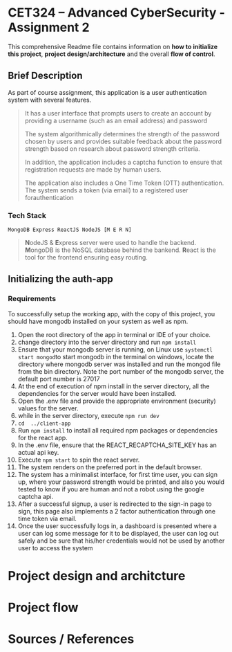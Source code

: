# CET324 – Advanced CyberSecurity - Assignment 2
This comprehensive Readme file contains information on **how to initialize this project**, **project design/architecture** and the overall **flow of control**.

## Brief Description
As part of course assignment, this application is a user authentication system with several features. 

> It has a user interface that prompts users to create an account by providing a username (such as an email address) and password
> 
> The system algorithmically determines the strength of the password chosen by users and provides suitable feedback about the password strength based on research about password strength criteria.
> 
> In addition, the application includes a captcha function to ensure that registration requests are made by human users.
> 
> The application also includes a One Time Token (OTT) authentication. The system sends a token (via email) to a registered user forauthentication

### Tech Stack 
    MongoDB Express ReactJS NodeJS [M E R N]

> **N**odeJS & **E**xpress server were used to handle the backend.
> **M**ongoDB is the NoSQL database behind the bankend.
> **R**eact is the tool for the frontend ensuring easy routing.

## Initializing the auth-app
### Requirements
To successfully setup the working app,  with the copy of this project, you should have mongodb installed on your system as well as npm.

 1. Open the root directory of the app in terminal or IDE of your  choice.
 2. change directory into the server directory and run `npm install`
 3. Ensure that your mongodb server is running, on Linux use `systemctl start mongod`to start mongodb in the terminal
 on windows, locate the directory where mongodb server was installed and run the mongod file from the bin directory. Note the port number of the mongodb server, the default port number is 27017
 4.  At the end of execution of npm install in the server directory, all the dependencies for the server would have been installed.
 5. Open the .env file and provide the appropriate environment (security) values for the server.
 6. while in the server directory, execute `npm run dev` 
 7. `cd  ../client-app`
 8.  Run `npm install` to install all required npm packages or dependencies for the react app.
 9. In the .env file, ensure that the REACT_RECAPTCHA_SITE_KEY has an actual api key.
 10. Execute `npm start` to spin the react server.
 11. The system renders on the preferred port in the default browser.
 12. The system has a minimalist interface, for first time user, you can sign up, where your password strength would be printed, and also you would tested to know if you are human and not a robot using the google captcha api.
 13. After a successful signup, a user is redirected to the sign-in page to sign, this page also implements a 2 factor authentication through one time token via email.
 14. Once the user successfully logs in, a dashboard is presented where a user can log some message for it to be displayed, the user can log out safely and be sure that his/her credentials would not be used by another user to access the system 


# Project design and architcture

# Project flow

# Sources / References